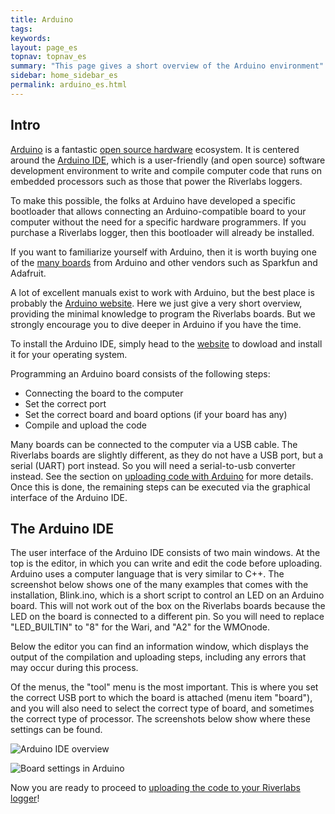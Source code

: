 ```yaml
---
title: Arduino
tags:
keywords:
layout: page_es
topnav: topnav_es
summary: "This page gives a short overview of the Arduino environment"
sidebar: home_sidebar_es
permalink: arduino_es.html
---
```


## Intro

[Arduino](https://www.arduino.cc/) is a fantastic [open source hardware](https://en.wikipedia.org/wiki/Open-source_hardware) ecosystem. It is centered around the [Arduino IDE](https://www.arduino.cc/en/software), which is a user-friendly (and open source) software development environment to write and compile computer code that runs on embedded processors such as those that power the Riverlabs loggers.

To make this possible, the folks at Arduino have developed a specific bootloader that allows connecting an Arduino-compatible board to your computer without the need for a specific hardware programmers. If you purchase a Riverlabs logger, then this bootloader will already be installed.

If you want to familiarize yourself with Arduino, then it is worth buying one of the [many boards](https://www.arduino.cc/en/Main/Products) from Arduino and other vendors such as Sparkfun and Adafruit.

A lot of excellent manuals exist to work with Arduino, but the best place is probably the [Arduino website](https://www.arduino.cc/en/Guide/Environment). Here we just give a very short overview, providing the minimal knowledge to program the Riverlabs boards. But we strongly encourage you to dive deeper in Arduino if you have the time.

To install the Arduino IDE, simply head to the [website](https://www.arduino.cc/en/software) to dowload and install it for your operating system.

Programming an Arduino board consists of the following steps:

- Connecting the board to the computer
- Set the correct port
- Set the correct board and board options (if your board has any)
- Compile and upload the code

Many boards can be connected to the computer via a USB cable. The Riverlabs boards are slightly different, as they do not have a USB port, but a serial (UART) port instead. So you will need a serial-to-usb converter instead. See the section on [uploading code with Arduino](upload.html) for more details. Once this is done, the remaining steps can be executed via the graphical interface of the Arduino IDE.

## The Arduino IDE

The user interface of the Arduino IDE consists of two main windows. At the top is the editor, in which you can write and edit the code before uploading. Arduino uses a computer language that is very similar to C++. The screenshot below shows one of the many examples that comes with the installation, Blink.ino, which is a short script to control an LED on an Arduino board. This will not work out of the box on the Riverlabs boards because the LED on the board is connected to a different pin. So you will need to replace "LED_BUILTIN" to "8" for the Wari, and "A2" for the WMOnode.

Below the editor you can find an information window, which displays the output of the compilation and uploading steps, including any errors that may occur during this process.

Of the menus, the "tool" menu is the most important. This is where you set the correct USB port to which the board is attached (menu item "board"), and you will also need to select the correct type of board, and sometimes the correct type of processor. The screenshots below show where these settings can be found.

![Arduino IDE overview](images/arduino1.jpg "Arduino IDE Overview")

![Board settings in Arduino](images/arduino2.jpg "Arduino IDE Settings")

Now you are ready to proceed to [uploading the code to your Riverlabs logger](upload.html)!








